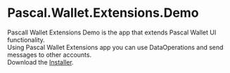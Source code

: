 # Pascal.Wallet.Extensions.Demo

Pascall Wallet Extensions Demo is the app that extends Pascal Wallet UI functionality.  
Using Pascal Wallet Extensions app you can use DataOperations and send messages to other accounts.  
Download the [Installer](https://pascaldemo.blob.core.windows.net/pascal/Publish.htm).
